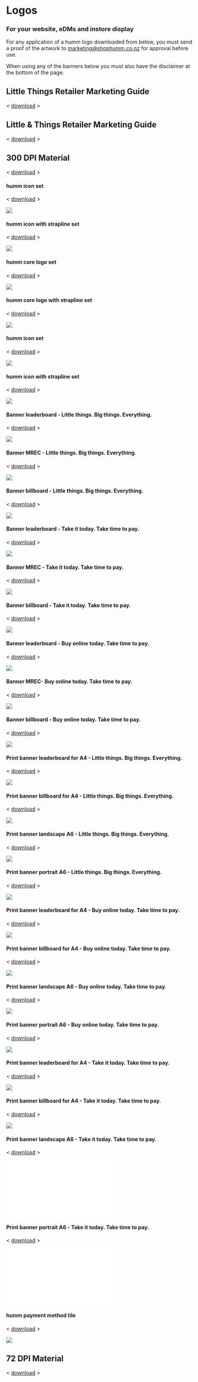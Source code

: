 # Logos

<h3>For your <b>website, eDMs</b> and <b>instore</b> display</h3>

For any application of a humm logo downloaded from below, you must send a proof of the artwork to marketing@shophumm.co.nz for approval before use.  

When using any of the banners below you must also have the disclaimer at the bottom of the page.

## Little Things Retailer Marketing Guide
< [download](/downloads/nz/logos/Humm_interim_retailer_marketing_guide_Small_things.pdf) >

## Little & Things Retailer Marketing Guide
< [download](/downloads/nz/logos/Humm_interim_retailer_marketing_guide_Small_Big_Things.pdf) >

## 300 DPI Material
< [download](/downloads/nz/logos/72dpi.zip) >


#### humm icon set
< [download](/downloads/nz/logos/Humm_Icon_Set_4.zip) >

![](/img/logos/nz/Humm_icon_RGB-01_300x300_THUMBNAIL_1.png)

#### humm icon with strapline set
< [download](/downloads/nz/logos/Humm_Icon_w_Strapline_Set_4.zip) >

![](/img/logos/nz/Humm_icon%20w%20strapline_RGB-01_THUMBNAIL_2.png)

#### humm core logo set
< [download](/downloads/nz/logos/Humm_Core_Logo_Set_9.zip) >

![](/img/logos/nz/Humm_core%20logo_CMYK-01_THUMBNAIL_2.png)

#### humm core logo with strapline set
< [download](/downloads/nz/logos/Humm_Core_Logo_w_Strapline_Set_1.zip) >

![](/img/logos/nz/)

#### humm icon set
< [download](/downloads/nz/logos/Humm_Icon_Set_5.zip) >

![](/img/logos/nz/)

#### humm icon with strapline set
< [download](/downloads/nz/logos/Humm_Icon_w_Strapline_Set_6.zip) >

![](/img/logos/nz/Humm_core%20logo%20w%20strapline_CMYK-01_THUMBNAIL_0.png)

#### Banner leaderboard - Little things. Big things. Everything.
< [download](/downloads/nz/logos/humm_generic%40970x90px_Leaderboard_2.png) >

![](/img/logos/nz/Humm_icon_CMYK-01_THUMBNAIL_0.png)

#### Banner MREC - Little things. Big things. Everything.
< [download](/downloads/nz/logos/humm_generic%40300x250px_MREC_1.png) >

![](/img/logos/nz/humm_generic%40970x90px_Leaderboard_THUMBNAIL_1.png)

#### Banner billboard - Little things. Big things. Everything.
< [download](/downloads/nz/logos/humm_generic_%40970x250px_Billboard_1.png) >

![](/img/logos/nz/humm_generic%40300x250px_MREC_THUMBNAIL_0.png)


#### Banner leaderboard - Take it today. Take time to pay.
< [download](/downloads/nz/logos/humm_instore%40970x90px_Leaderboard_0.png) >

![](/img/logos/nz/humm_generic_%40970x250px_Billboard_THUMBNAIL_0.png)

#### Banner MREC - Take it today. Take time to pay.
< [download](/downloads/nz/logos/) >

![](/img/logos/nz/humm_instore%40970x90px_Leaderboard_THUMBNAIL_0.png)

#### Banner billboard - Take it today. Take time to pay.
< [download](/downloads/nz/logos/) >

![](/img/logos/nz/humm_instore%40970x90px_Leaderboard_THUMBNAIL_0.png)

#### Banner leaderboard - Buy online today. Take time to pay.
< [download](/downloads/nz/logos/humm_instore%40970x90px_Leaderboard_0.png) >

![](/img/logos/nz/)

#### Banner MREC- Buy online today. Take time to pay.
< [download](/downloads/nz/logos/humm_instore%40300x250px_MREC.png) >

![](/img/logos/nz/humm_instore%40300x250px_MREC_THUMBNAIL_1.png)

#### Banner billboard - Buy online today. Take time to pay.
< [download](/downloads/nz/logos/humm_instore%40970x250px_Billboard_0.png) >

![](/img/logos/nz/humm_instore%40970x250px_Billboard_THUMBNAIL_0.png)

#### Print banner leaderboard for A4 - Little things. Big things. Everything.
< [download](/downloads/nz/logos/) >

![](/img/logos/nz/humm_generic_Leaderboard_A4__29.7x3.99cm_banner_Thumbnail.png)

#### Print banner billboard for A4 - Little things. Big things. Everything.
< [download](/downloads/nz/logos/humm_generic_billboard_A4_0.pdf) >

![](/img/logos/nz/humm_generic_billboard_A4_20.99x6cm_bannerThumbnail_1.png)

#### Print banner landscape A6 - Little things. Big things. Everything.
< [download](/downloads/nz/logos/humm_generic_landscape_A6_0.pdf) >

![](/img/logos/nz/humm_generic_landscape_A6_14.82x10.51cm_Thumbnail.png)

#### Print banner portrait A6 - Little things. Big things. Everything.
< [download](/downloads/nz/logos/humm_generic_portrait_A6_1.pdf) >

![](/img/logos/nz/humm_generic_portrait_A6_10.51x14.82mm_Thumbnail_0.png)

#### Print banner leaderboard for A4 - Buy online today. Take time to pay.
< [download](/downloads/nz/logos/humm_online_Leaderboard_A4_.pdf) >

![](/img/logos/nz/humm_generic_Leaderboard_A4__29.7x3.99cm_banner_Thumbnail_1.png)

#### Print banner billboard for A4 - Buy online today. Take time to pay.
< [download](/downloads/nz/logos/humm_online_billboard_A4.pdf) >

![](/img/logos/nz/humm_generic_billboard_A4_20.99x6cm_bannerThumbnail_3.png)

#### Print banner landscape A6 - Buy online today. Take time to pay.
< [download](/downloads/nz/logos/humm_online_landscape_A6.pdf) >

![](/img/logos/nz/humm_generic_landscape_A6_14.82x10.51cm_Thumbnail_1.png)

#### Print banner portrait A6 - Buy online today. Take time to pay.
< [download](/downloads/nz/logos/) >

![](/img/logos/nz/humm_generic_portrait_A6_10.51x14.82mm_Thumbnail_2.png)

#### Print banner leaderboard for A4 - Take it today. Take time to pay.
< [download](/downloads/nz/logos/humm_online_portrait_A6.pdf) >

![](/img/logos/nz/humm_generic_Leaderboard_A4__29.7x3.99cm_banner_Thumbnail_2.png)

#### Print banner billboard for A4 - Take it today. Take time to pay.
< [download](/downloads/nz/logos/humm_instore_Leaderboard_A4__0.pdf) >

![](/img/logos/nz/humm_generic_Leaderboard_A4__29.7x3.99cm_banner_Thumbnail_2.png)

#### Print banner landscape A6 - Take it today. Take time to pay.
< [download](/downloads/nz/logos/humm_instore_billboard_A4_0.pdf) >

![](/img/logos/nz/humm_instore_Leaderboard_A4__1.pdf)

#### Print banner portrait A6 - Take it today. Take time to pay.
< [download](/downloads/nz/logos/) >

![](/img/logos/nz/humm_instore_portrait_A6_0.pdf)

#### humm payment method tile
< [download](/downloads/nz/logos/humm%20payment%20tile_0.png) >

![](/img/logos/nz/humm%20payment%20tile_0.png)

## 72 DPI Material
< [download](/downloads/nz/logos/300dpi.zip) >

